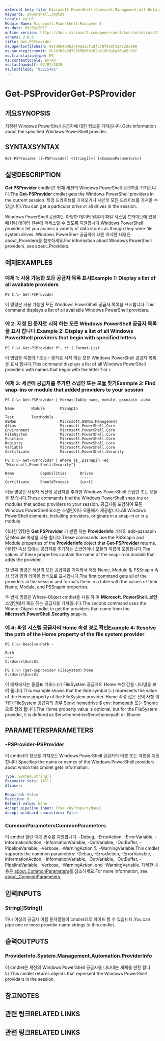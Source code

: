 ```yaml
---
external help file: Microsoft.PowerShell.Commands.Management.dll-Help.xml
keywords: powershell,cmdlet
Locale: en-US
Module Name: Microsoft.PowerShell.Management
ms.date: 06/09/2017
online version: https://docs.microsoft.com/powershell/module/microsoft.powershell.management/get-psprovider?view=powershell-5.1&WT.mc_id=ps-gethelp
schema: 2.0.0
title: Get-PSProvider
ms.openlocfilehash: 997d86460837946a2cf18fc78f058f21472dd909
ms.sourcegitcommit: 9b28fb9a3d72655bb63f62af18b3a5af6a05cd3f
ms.translationtype: MT
ms.contentlocale: ko-KR
ms.lasthandoff: 07/07/2020
ms.locfileid: "93215401"
---
```

# <span data-ttu-id="e9770-103">Get-PSProvider</span><span class="sxs-lookup"><span data-stu-id="e9770-103">Get-PSProvider</span></span>

## <span data-ttu-id="e9770-104">개요</span><span class="sxs-lookup"><span data-stu-id="e9770-104">SYNOPSIS</span></span>
<span data-ttu-id="e9770-105">지정된 Windows PowerShell 공급자에 대한 정보를 가져옵니다.</span><span class="sxs-lookup"><span data-stu-id="e9770-105">Gets information about the specified Windows PowerShell provider.</span></span>

## <span data-ttu-id="e9770-106">SYNTAX</span><span class="sxs-lookup"><span data-stu-id="e9770-106">SYNTAX</span></span>

```
Get-PSProvider [[-PSProvider] <String[]>] [<CommonParameters>]
```

## <span data-ttu-id="e9770-107">설명</span><span class="sxs-lookup"><span data-stu-id="e9770-107">DESCRIPTION</span></span>
<span data-ttu-id="e9770-108">**Get PSProvider** cmdlet은 현재 세션의 Windows PowerShell 공급자를 가져옵니다.</span><span class="sxs-lookup"><span data-stu-id="e9770-108">The **Get-PSProvider** cmdlet gets the Windows PowerShell providers in the current session.</span></span>
<span data-ttu-id="e9770-109">특정 드라이브를 가져오거나 세션의 모든 드라이브를 가져올 수 있습니다.</span><span class="sxs-lookup"><span data-stu-id="e9770-109">You can get a particular drive or all drives in the session.</span></span>

<span data-ttu-id="e9770-110">Windows PowerShell 공급자는 다양한 데이터 원본이 파일 시스템 드라이브에 있을 때처럼 데이터 원본에 액세스할 수 있도록 지원합니다.</span><span class="sxs-lookup"><span data-stu-id="e9770-110">Windows PowerShell providers let you access a variety of data stores as though they were file system drives.</span></span>
<span data-ttu-id="e9770-111">Windows PowerShell 공급자에 대한 자세한 내용은 about_Providers를 참조하세요.</span><span class="sxs-lookup"><span data-stu-id="e9770-111">For information about Windows PowerShell providers, see about_Providers.</span></span>

## <span data-ttu-id="e9770-112">예제</span><span class="sxs-lookup"><span data-stu-id="e9770-112">EXAMPLES</span></span>

### <span data-ttu-id="e9770-113">예제 1: 사용 가능한 모든 공급자 목록 표시</span><span class="sxs-lookup"><span data-stu-id="e9770-113">Example 1: Display a list of all available providers</span></span>

```
PS C:\> Get-PSProvider
```

<span data-ttu-id="e9770-114">이 명령은 사용 가능한 모든 Windows PowerShell 공급자 목록을 표시합니다.</span><span class="sxs-lookup"><span data-stu-id="e9770-114">This command displays a list of all available Windows PowerShell providers.</span></span>

### <span data-ttu-id="e9770-115">예 2: 지정 된 문자로 시작 하는 모든 Windows PowerShell 공급자 목록을 표시 합니다.</span><span class="sxs-lookup"><span data-stu-id="e9770-115">Example 2: Display a list of all Windows PowerShell providers that begin with specified letters</span></span>

```
PS C:\> Get-PSProvider f*, r* | Format-List
```

<span data-ttu-id="e9770-116">이 명령은 이름이 f 또는 r 문자로 시작 하는 모든 Windows PowerShell 공급자 목록을 표시 합니다.</span><span class="sxs-lookup"><span data-stu-id="e9770-116">This command displays a list of all Windows PowerShell providers with names that begin with the letter f or r.</span></span>

### <span data-ttu-id="e9770-117">예제 3: 세션에 공급자를 추가한 스냅인 또는 모듈 찾기</span><span class="sxs-lookup"><span data-stu-id="e9770-117">Example 3: Find snap-ins or module that added providers to your session</span></span>

```
PS C:\> Get-PSProvider | Format-Table name, module, pssnapin -auto

Name        Module       PSSnapIn
----        ------       --------
Test        TestModule
WSMan                    Microsoft.WSMan.Management
Alias                    Microsoft.PowerShell.Core
Environment              Microsoft.PowerShell.Core
FileSystem               Microsoft.PowerShell.Core
Function                 Microsoft.PowerShell.Core
Registry                 Microsoft.PowerShell.Core
Variable                 Microsoft.PowerShell.Core
Certificate              Microsoft.PowerShell.Security

PS C:\> Get-PSProvider | Where {$_.pssnapin -eq "Microsoft.PowerShell.Security"}

Name            Capabilities      Drives
----            ------------      ------
Certificate     ShouldProcess     {cert}
```

<span data-ttu-id="e9770-118">이들 명령은 사용자 세션에 공급자를 추가한 Windows PowerShell 스냅인 또는 모듈을 찾습니다.</span><span class="sxs-lookup"><span data-stu-id="e9770-118">These commands find the Windows PowerShell snap-ins or modules that added providers to your session.</span></span>
<span data-ttu-id="e9770-119">공급자를 포함하여 모든 Windows PowerShell 요소는 스냅인이나 모듈에서 제공합니다.</span><span class="sxs-lookup"><span data-stu-id="e9770-119">All Windows PowerShell elements, including providers, originate in a snap-in or in a module.</span></span>

<span data-ttu-id="e9770-120">이러한 명령은 **Get PSProvider** 가 반환 하는 **ProviderInfo** 개체의 add-pssnapin 및 Module 속성을 사용 합니다.</span><span class="sxs-lookup"><span data-stu-id="e9770-120">These commands use the PSSnapin and Module properties of the **ProviderInfo** object that **Get-PSProvider** returns.</span></span>
<span data-ttu-id="e9770-121">이러한 속성 값에는 공급자를 추가하는 스냅인이나 모듈의 이름이 포함됩니다.</span><span class="sxs-lookup"><span data-stu-id="e9770-121">The values of these properties contain the name of the snap-in or module that adds the provider.</span></span>

<span data-ttu-id="e9770-122">첫 번째 명령은 세션의 모든 공급자를 가져와서 해당 Name, Module 및 PSSnapin 속성 값과 함께 테이블 형식으로 표시합니다.</span><span class="sxs-lookup"><span data-stu-id="e9770-122">The first command gets all of the providers in the session and formats them in a table with the values of their Name, Module, and PSSnapin properties.</span></span>

<span data-ttu-id="e9770-123">두 번째 명령은 Where-Object cmdlet을 사용 하 여 **Microsoft. PowerShell. 보안** 스냅인에서 제공 하는 공급자를 가져옵니다.</span><span class="sxs-lookup"><span data-stu-id="e9770-123">The second command uses the Where-Object cmdlet to get the providers that come from the **Microsoft.PowerShell.Security** snap-in.</span></span>

### <span data-ttu-id="e9770-124">예 4: 파일 시스템 공급자의 Home 속성 경로 확인</span><span class="sxs-lookup"><span data-stu-id="e9770-124">Example 4: Resolve the path of the Home property of the file system provider</span></span>

```
PS C:\> Resolve-Path ~

Path
----
C:\Users\User01

PS C:\> (get-psprovider FileSystem).home
C:\Users\User01
```

<span data-ttu-id="e9770-125">이 예제에서는 물결표 기호(~)가 FileSystem 공급자의 Home 속성 값을 나타냄을 보여 줍니다.</span><span class="sxs-lookup"><span data-stu-id="e9770-125">This example shows that the tilde symbol (~) represents the value of the Home property of the FileSystem provider.</span></span>
<span data-ttu-id="e9770-126">Home 속성 값은 선택 사항 이지만 FileSystem 공급자의 경우 $env: homedrive \$ env: homepath 또는 $home으로 정의 됩니다.</span><span class="sxs-lookup"><span data-stu-id="e9770-126">The Home property value is optional, but for the FileSystem provider, it is defined as $env:homedrive\$env:homepath or $home.</span></span>

## <span data-ttu-id="e9770-127">PARAMETERS</span><span class="sxs-lookup"><span data-stu-id="e9770-127">PARAMETERS</span></span>

### <span data-ttu-id="e9770-128">-PSProvider</span><span class="sxs-lookup"><span data-stu-id="e9770-128">-PSProvider</span></span>
<span data-ttu-id="e9770-129">이 cmdlet이 정보를 가져오는 Windows PowerShell 공급자의 이름 또는 이름을 지정 합니다.</span><span class="sxs-lookup"><span data-stu-id="e9770-129">Specifies the name or names of the Windows PowerShell providers about which this cmdlet gets information.</span></span>

```yaml
Type: System.String[]
Parameter Sets: (All)
Aliases:

Required: False
Position: 0
Default value: None
Accept pipeline input: True (ByPropertyName)
Accept wildcard characters: False
```

### <span data-ttu-id="e9770-130">CommonParameters</span><span class="sxs-lookup"><span data-stu-id="e9770-130">CommonParameters</span></span>
<span data-ttu-id="e9770-131">이 cmdlet 일반 매개 변수를 지원합니다. -Debug, -ErrorAction, -ErrorVariable, -InformationAction, -InformationVariable, -OutVariable, -OutBuffer, -PipelineVariable, -Verbose, -WarningAction 및 -WarningVariable.</span><span class="sxs-lookup"><span data-stu-id="e9770-131">This cmdlet supports the common parameters: -Debug, -ErrorAction, -ErrorVariable, -InformationAction, -InformationVariable, -OutVariable, -OutBuffer, -PipelineVariable, -Verbose, -WarningAction, and -WarningVariable.</span></span> <span data-ttu-id="e9770-132">자세한 내용은 [about_CommonParameters](https://go.microsoft.com/fwlink/?LinkID=113216)를 참조하세요.</span><span class="sxs-lookup"><span data-stu-id="e9770-132">For more information, see [about_CommonParameters](https://go.microsoft.com/fwlink/?LinkID=113216).</span></span>

## <span data-ttu-id="e9770-133">입력</span><span class="sxs-lookup"><span data-stu-id="e9770-133">INPUTS</span></span>

### <span data-ttu-id="e9770-134">String[]</span><span class="sxs-lookup"><span data-stu-id="e9770-134">String[]</span></span>

<span data-ttu-id="e9770-135">하나 이상의 공급자 이름 문자열을이 cmdlet으로 파이프 할 수 있습니다.</span><span class="sxs-lookup"><span data-stu-id="e9770-135">You can pipe one or more provider name strings to this cmdlet.</span></span>

## <span data-ttu-id="e9770-136">출력</span><span class="sxs-lookup"><span data-stu-id="e9770-136">OUTPUTS</span></span>

### <span data-ttu-id="e9770-137">ProviderInfo.</span><span class="sxs-lookup"><span data-stu-id="e9770-137">System.Management.Automation.ProviderInfo</span></span>
<span data-ttu-id="e9770-138">이 cmdlet은 세션의 Windows PowerShell 공급자를 나타내는 개체를 반환 합니다.</span><span class="sxs-lookup"><span data-stu-id="e9770-138">This cmdlet returns objects that represent the Windows PowerShell providers in the session.</span></span>

## <span data-ttu-id="e9770-139">참고</span><span class="sxs-lookup"><span data-stu-id="e9770-139">NOTES</span></span>

## <span data-ttu-id="e9770-140">관련 링크</span><span class="sxs-lookup"><span data-stu-id="e9770-140">RELATED LINKS</span></span>

## <span data-ttu-id="e9770-141">관련 링크</span><span class="sxs-lookup"><span data-stu-id="e9770-141">RELATED LINKS</span></span>
